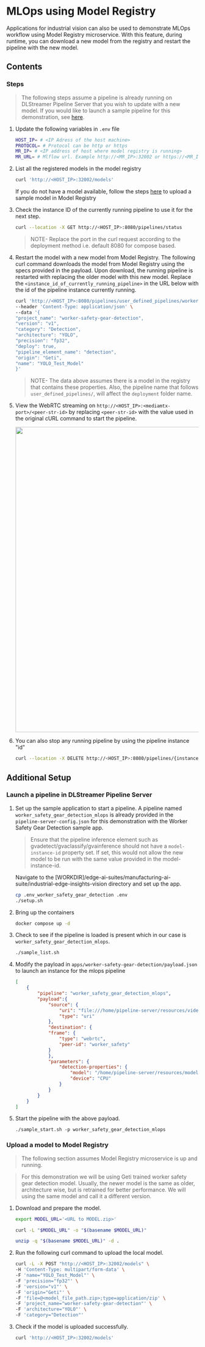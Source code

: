 # MLOps using Model Registry
Applications for industrial vision can also be used to demonstrate MLOps workflow using Model Registry microservice.
With this feature, during runtime, you can download a new model from the registry and restart the pipeline with the new model.

## Contents

### Steps

> The following steps assume a pipeline is already running on DLStreamer Pipeline Server that you wish to update with a new model. If you would like to launch a sample pipeline for this demonstration, see [here](#launch-a-pipeline-in-dlstreamer-pipeline-server).

1. Update the following variables in `.env` file
    ``` sh
    HOST_IP= # <IP Adress of the host machine>
    PROTOCOL= # Protocol can be http or https
    MR_IP= # <IP address of host where model registry is running>
    MR_URL= # Mlflow url. Example http://<MR_IP>:32002 or https://<MR_IP>:32002
    ```

2. List all the registered models in the model registry
    ```sh
    curl 'http://<HOST_IP>:32002/models'
    ```
    If you do not have a model available, follow the steps [here](#upload-a-model-to-model-registry) to upload a sample model in Model Registry

3. Check the instance ID of the currently running pipeline to use it for the next step.
   ```sh
   curl --location -X GET http://<HOST_IP>:8080/pipelines/status
   ```
   > NOTE- Replace the port in the curl request according to the deployment method i.e. default 8080 for compose based.

4. Restart the model with a new model from Model Registry.
    The following curl command downloads the model from Model Registry using the specs provided in the payload. Upon download, the running pipeline is restarted with replacing the older model with this new model. Replace the `<instance_id_of_currently_running_pipeline>` in the URL below with the id of the pipeline instance currently running.
    ```sh
    curl 'http://<HOST_IP>:8080/pipelines/user_defined_pipelines/worker_safety_gear_detection_mlops/{instance_id_of_currently_running_pipeline}/models' \
    --header 'Content-Type: application/json' \
    --data '{
    "project_name": "worker-safety-gear-detection",
    "version": "v1",
    "category": "Detection",
    "architecture": "YOLO",
    "precision": "fp32",
    "deploy": true,
    "pipeline_element_name": "detection",
    "origin": "Geti",
    "name": "YOLO_Test_Model"
    }'
   ```

    > NOTE- The data above assumes there is a model in the registry that contains these properties. Also, the pipeline name that follows `user_defined_pipelines/`, will affect the `deployment` folder name.

5. View the WebRTC streaming on `http://<HOST_IP>:<mediamtx-port>/<peer-str-id>` by replacing `<peer-str-id>` with the value used in the original cURL command to start the pipeline.
    <div style="text-align: center;">
        <img src=images/webrtc-streaming.png width=800>
    </div>

6. You can also stop any running pipeline by using the pipeline instance "id"
   ```sh
   curl --location -X DELETE http://<HOST_IP>:8080/pipelines/{instance_id}
   ```

## Additional Setup

### Launch a pipeline in DLStreamer Pipeline Server
1.  Set up the sample application to start a pipeline. A pipeline named `worker_safety_gear_detection_mlops` is already provided in the `pipeline-server-config.json` for this demonstration with the Worker Safety Gear Detection sample app.

    > Ensure that the pipeline inference element such as gvadetect/gvaclassify/gvainference should not have a `model-instance-id` property set. If set, this would not allow the new model to be run with the same value provided in the model-instance-id.

    Navigate to the [WORKDIR]/edge-ai-suites/manufacturing-ai-suite/industrial-edge-insights-vision directory and set up the app.
    ```sh
    cp .env_worker_safety_gear_detection .env
    ./setup.sh
    ```
2. Bring up the containers
    ```sh
    docker compose up -d
    ```
3. Check to see if the pipeline is loaded is present which in our case is `worker_safety_gear_detection_mlops`.
    ```sh
    ./sample_list.sh
    ```
4. Modify the payload in `apps/worker-safety-gear-detection/payload.json` to launch an instance for the mlops pipeline
    ```json
    [
        {
            "pipeline": "worker_safety_gear_detection_mlops",
            "payload":{
                "source": {
                    "uri": "file:///home/pipeline-server/resources/videos/Safety_Full_Hat_and_Vest.mp4",
                    "type": "uri"
                },
                "destination": {
                "frame": {
                    "type": "webrtc",
                    "peer-id": "worker_safety"
                }
                },
                "parameters": {
                    "detection-properties": {
                        "model": "/home/pipeline-server/resources/models/worker-safety-gear-detection/deployment/detection_1/model/model.xml",
                        "device": "CPU"
                    }
                }
            }
        }
    ]
    ```
5. Start the pipeline with the above payload.
    ```
    ./sample_start.sh -p worker_safety_gear_detection_mlops
    ```

    
### Upload a model to Model Registry

   > The following section assumes Model Registry microservice is up and running. 

   > For this demonstration we will be using Geti trained worker safety gear detection model. Usually, the newer model is the same as older, architecture wise, but is retrained for better performance. We will using the same model and call it a different version.

1.  Download and prepare the model.
    ```sh
    export MODEL_URL='<URL to MODEL.zip>'
    
    curl -L "$MODEL_URL" -o "$(basename $MODEL_URL)"

    unzip -q "$(basename $MODEL_URL)" -d .
    ```

2.  Run the following curl command to upload the local model. 
    ```sh
    curl -L -X POST "http://<HOST_IP>:32002/models" \
    -H 'Content-Type: multipart/form-data' \
    -F 'name="YOLO_Test_Model"' \
    -F 'precision="fp32"' \
    -F 'version="v1"' \
    -F 'origin="Geti"' \
    -F 'file=@<model_file_path.zip>;type=application/zip' \
    -F 'project_name="worker-safety-gear-detection"' \
    -F 'architecture="YOLO"' \
    -F 'category="Detection"'
    ```
3. Check if the model is uploaded successfully.

    ```sh
    curl 'http://<HOST_IP>:32002/models'
    ```

